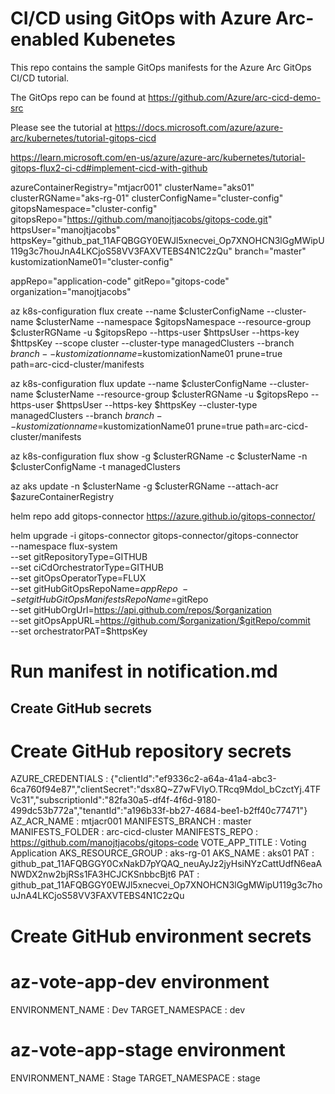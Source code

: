 # CI/CD using GitOps with Azure Arc-enabled Kubenetes

This repo contains the sample GitOps manifests for the Azure Arc GitOps CI/CD tutorial.

The GitOps repo can be found at <https://github.com/Azure/arc-cicd-demo-src>

Please see the tutorial at <https://docs.microsoft.com/azure/azure-arc/kubernetes/tutorial-gitops-cicd>

https://learn.microsoft.com/en-us/azure/azure-arc/kubernetes/tutorial-gitops-flux2-ci-cd#implement-cicd-with-github

azureContainerRegistry="mtjacr001"
clusterName="aks01"
clusterRGName="aks-rg-01"
clusterConfigName="cluster-config"
gitopsNamespace="cluster-config"
gitopsRepo="https://github.com/manojtjacobs/gitops-code.git"
httpsUser="manojtjacobs"
httpsKey="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"
branch="master"
kustomizationName01="cluster-config"

appRepo="application-code"
gitRepo="gitops-code"
organization="manojtjacobs"

az k8s-configuration flux create --name $clusterConfigName --cluster-name $clusterName --namespace $gitopsNamespace --resource-group $clusterRGName -u $gitopsRepo --https-user $httpsUser --https-key $httpsKey --scope cluster --cluster-type managedClusters --branch $branch --kustomization name=$kustomizationName01 prune=true path=arc-cicd-cluster/manifests

az k8s-configuration flux update --name $clusterConfigName --cluster-name $clusterName --resource-group $clusterRGName -u $gitopsRepo --https-user $httpsUser --https-key $httpsKey --cluster-type managedClusters --branch $branch --kustomization name=$kustomizationName01 prune=true path=arc-cicd-cluster/manifests

az k8s-configuration flux show -g $clusterRGName -c $clusterName -n $clusterConfigName -t managedClusters

az aks update -n $clusterName -g $clusterRGName --attach-acr $azureContainerRegistry

helm repo add gitops-connector https://azure.github.io/gitops-connector/

helm upgrade -i gitops-connector gitops-connector/gitops-connector \
      --namespace flux-system \
      --set gitRepositoryType=GITHUB \
      --set ciCdOrchestratorType=GITHUB \
      --set gitOpsOperatorType=FLUX \
      --set gitHubGitOpsRepoName=$appRepo \
      --set gitHubGitOpsManifestsRepoName=$gitRepo \
      --set gitHubOrgUrl=https://api.github.com/repos/$organization \
      --set gitOpsAppURL=https://github.com/$organization/$gitRepo/commit \
      --set orchestratorPAT=$httpsKey

# Run manifest in notification.md

## Create GitHub secrets

# Create GitHub repository secrets

AZURE_CREDENTIALS : {"clientId":"ef9336c2-a64a-41a4-abc3-6ca760f94e87","clientSecret":"dsx8Q~Z7wFVIyO.TRcq9Mdol_bCzctYj.4TFVc31","subscriptionId":"82fa30a5-df4f-4f6d-9180-499dc53b772a","tenantId":"a196b33f-bb27-4684-bee1-b2ff40c77471"}
AZ_ACR_NAME	: mtjacr001
MANIFESTS_BRANCH : master
MANIFESTS_FOLDER : arc-cicd-cluster
MANIFESTS_REPO : https://github.com/manojtjacobs/gitops-code
VOTE_APP_TITLE : Voting Application
AKS_RESOURCE_GROUP : aks-rg-01
AKS_NAME :	aks01
PAT : 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
PAT : 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
# Create GitHub environment secrets

#  az-vote-app-dev environment
ENVIRONMENT_NAME : Dev
TARGET_NAMESPACE : dev

# az-vote-app-stage environment
ENVIRONMENT_NAME : Stage
TARGET_NAMESPACE : stage